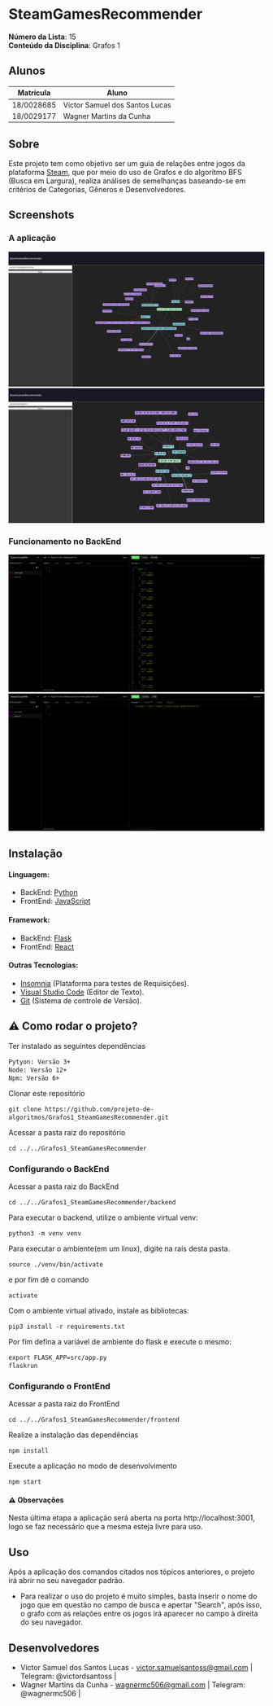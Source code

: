 # SteamGamesRecommender

**Número da Lista**: 15<br>
**Conteúdo da Disciplina**: Grafos 1<br>

## Alunos
|Matrícula | Aluno |
| -- | -- |
| 18/0028685  |  Victor Samuel dos Santos Lucas |
| 18/0029177  |  Wagner Martins da Cunha |

## Sobre 
Este projeto tem como objetivo ser um guia de relações entre jogos da plataforma [Steam](https://store.steampowered.com/?l=portuguese), que por meio do uso de Grafos e do algorítmo BFS (Busca em Largura), realiza análises de semelhanças baseando-se em critérios de Categorias, Gêneros e Desenvolvedores. 


## Screenshots

### A aplicação
   ![](img/csgoFront.jpg) 
   ![](img/reddeadredemption2Front.jpg)

### Funcionamento no BackEnd
   ![Grafo](img/getGraphBack.jpg)
   ![Busca](img/csgoBack.jpg)

## Instalação 
#### Linguagem: 
* BackEnd: [Python](https://www.python.org/)
* FrontEnd: [JavaScript](https://www.javascript.com/)

#### Framework:
* BackEnd: [Flask](https://flask.palletsprojects.com/en/1.1.x/)
* FrontEnd: [React](https://pt-br.reactjs.org/)

#### Outras Tecnologias:
* [Insomnia](https://insomnia.rest/download/) (Plataforma para testes de Requisições).
* [Visual Studio Code](https://code.visualstudio.com/) (Editor de Texto).
* [Git](https://git-scm.com/) (Sistema de controle de Versão).
## :warning: Como rodar o projeto?
Ter instalado as seguintes dependências
 
```
Pytyon: Versão 3+
Node: Versão 12+
Npm: Versão 6+
```
Clonar este repositório

```
git clone https://github.com/projeto-de-algoritmos/Grafos1_SteamGamesRecommender.git
```
Acessar a pasta raiz do repositório 

```
cd ../../Grafos1_SteamGamesRecommender
```
### Configurando o BackEnd
Acessar a pasta raiz do BackEnd

```
cd ../../Grafos1_SteamGamesRecommender/backend
```
Para executar o backend, utilize o ambiente virtual venv:

```
python3 -m venv venv
```
Para executar o ambiente(em um linux), digite na raís desta pasta.

```
source ./venv/bin/activate
```
e por fim dê o comando

```
activate
```
Com o ambiente virtual ativado, instale as bibliotecas:

```
pip3 install -r requirements.txt
```
Por fim defina a variável de ambiente do flask e execute o mesmo:

```
export FLASK_APP=src/app.py
flaskrun
```
### Configurando o FrontEnd
Acessar a pasta raiz do FrontEnd

```
cd ../../Grafos1_SteamGamesRecommender/frontend
```
Realize a instalação das dependências

```
npm install
```
Execute a aplicação no modo de desenvolvimento

```
npm start
```
#### :warning: Observações
Nesta última etapa a aplicação será aberta na porta  http://localhost:3001, logo se faz necessário que a mesma esteja livre para uso. 

## Uso 
Após a aplicação dos comandos citados nos tópicos anteriores, o projeto irá abrir no seu navegador padrão. 

* Para realizar o uso do projeto é muito simples, basta inserir o nome do jogo que em questão no campo de busca e apertar "Search", após isso, o grafo com as relações entre os jogos irá aparecer no campo à direita do seu navegador. 
## Desenvolvedores 
* Victor Samuel dos Santos Lucas - victor.samuelsantoss@gmail.com | Telegram: @victordsantoss | 
* Wagner Martins da Cunha - wagnermc506@gmail.com | Telegram: @wagnermc506 |
